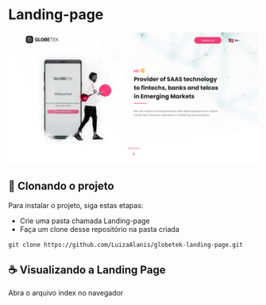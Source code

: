 # Landing-page

<img src="./images/capa.png" alt="Globetek landing page"/>

## 🚀 Clonando o projeto

Para instalar o projeto, siga estas etapas:

- Crie uma pasta chamada Landing-page
- Faça um clone desse repositório na pasta criada

```
git clone https://github.com/LuizaAlanis/globetek-landing-page.git
```

## ☕ Visualizando a Landing Page

Abra o arquivo index no navegador
